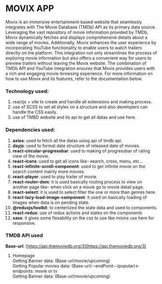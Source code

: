 # MOVIX APP
Movix is an immersive entertainment-based website that seamlessly integrates with The Movie Database (TMDb) API as its primary data source. Leveraging the vast repository of movie information provided by TMDb, Movix dynamically fetches and displays comprehensive details about a wide range of movies. Additionally, Movix enhances the user experience by incorporating YouTube functionality to enable users to watch trailers directly on the platform. This integration not only streamlines the process of exploring movie information but also offers a convenient way for users to preview trailers without leaving the Movix website. The combination of TMDb API and YouTube integration ensures that Movix provides users with a rich and engaging movie-browsing experience. For more information on how to use Movix and its features, refer to the documentation below.

### Technology used:
1. reactjs + vite to create and handle all extensions and making process.
2. use of SCSS to set all styles on a structure and also developers can handle the CSS easily.
3. use of TMBD website and its api to get all datas and use here.

### Dependencies used:
1. **axios**: used to fetch all the datas using api of tmdb api.
2. **dayjs**: used to format date structure of released date of movies.
3. **react-circular-progressbar**: used to making of progressbar of rating view of the movie.
4. **react-icons**: used to get all icons like- search, cross, menu, etc...
5. **react-infinite-scroll-component**: used to get infinite movie on the search content mainly more movies.
6. **react-player**: used to play trailer of movie.
7. **react-router-dom**: it is used basically routing process to view on another page like- when click on a movie go to movie detail page.
8. **react-select**: it is used to select filter the one or more than genres here.
9. **react-lazy-load-image-component**: it used on basically loading of images when data is on pending state.
10. **@reduxjs/toolkit**: to centerlized the state data and used to components.
11. **react-redux**: use of redux actions and states on the components
12. **sass**: it gives some flexability on the css to use like mixins use here for responsive.


### TMDB API used

**Base-url**: [https://api.themoviedb.org/3](https://api.themoviedb.org/3)
1. Homepage<br>
Getting Banner data: (Base-url/movie/upcoming)<br>
Getting Popular movies data: (Base-url/--endPoint--/popular)<-endpoints: movie or tv<br>
Getting Banner data: (Base-url/movie/upcoming)<br>